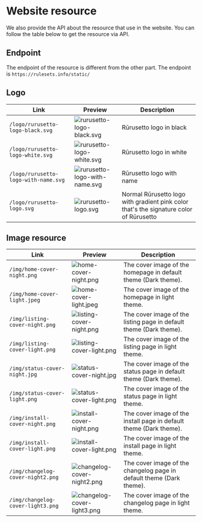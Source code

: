 # Website resource

We also provide the API about the resource that use in the website. You can follow the table below to get the resource via API.

## Endpoint

The endpoint of the resource is different from the other part. The endpoint is `https://rulesets.info/static/`

## Logo

| Link                                 | Preview                                                                                         | Description                                                                            |
|--------------------------------------|-------------------------------------------------------------------------------------------------|----------------------------------------------------------------------------------------|
| `/logo/rurusetto-logo-black.svg`     | ![rurusetto-logo-black.svg](https://rulesets.info/static/logo/rurusetto-logo-black.svg)         | Rūrusetto logo in black                                                                |
| `/logo/rurusetto-logo-white.svg`     | ![rurusetto-logo-white.svg](https://rulesets.info/static/logo/rurusetto-logo-white.svg)         | Rūrusetto logo in white                                                                |
| `/logo/rurusetto-logo-with-name.svg` | ![rurusetto-logo-with-name.svg](https://rulesets.info/static/logo/rurusetto-logo-with-name.svg) | Rūrusetto logo with name                                                               |
| `/logo/rurusetto-logo.svg`           | ![rurusetto-logo.svg](https://rulesets.info/static/logo/rurusetto-logo.svg)                     | Normal Rūrusetto logo with gradient pink color that's the signature color of Rūrusetto |

## Image resource

| Link                              | Preview                                                                                    | Description                                                          |
|-----------------------------------|--------------------------------------------------------------------------------------------|----------------------------------------------------------------------|
| `/img/home-cover-night.png`       | ![home-cover-night.png](https://rulesets.info/static/img/home-cover-night.png)             | The cover image of the homepage in default theme (Dark theme).       |
| `/img/home-cover-light.jpeg`      | ![home-cover-light.jpeg](https://rulesets.info/static/img/home-cover-light.jpeg)           | The cover image of the homepage in light theme.                      |
| `/img/listing-cover-night.png`    | ![listing-cover-night.png](https://rulesets.info/static/img/listing-cover-night.png)       | The cover image of the listing page in default theme (Dark theme).   |
| `/img/listing-cover-light.png`    | ![listing-cover-light.png](https://rulesets.info/static/img/listing-cover-light.png)       | The cover image of the listing page in light theme.                  |
| `/img/status-cover-night.jpg`     | ![status-cover-night.jpg](https://rulesets.info/static/img/status-cover-night.jpg)         | The cover image of the status page in default theme (Dark theme).    |
| `/img/status-cover-light.png`     | ![status-cover-light.png](https://rulesets.info/static/img/status-cover-light.png)         | The cover image of the status page in light theme.                   |
| `/img/install-cover-night.png`    | ![install-cover-night.png](https://rulesets.info/static/img/install-cover-night.png)       | The cover image of the install page in default theme (Dark theme).   |
| `/img/install-cover-light.png`    | ![install-cover-light.png](https://rulesets.info/static/img/install-cover-light.png)       | The cover image of the install page in light theme.                  |
| `/img/changelog-cover-night2.png` | ![changelog-cover-night2.png](https://rulesets.info/static/img/changelog-cover-night2.png) | The cover image of the changelog page in default theme (Dark theme). |
| `/img/changelog-cover-light3.png` | ![changelog-cover-light3.png](https://rulesets.info/static/img/changelog-cover-light3.png) | The cover image of the changelog page in light theme.                |